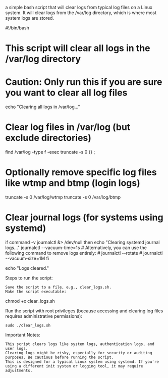  a simple bash script that will clear logs from typical log files on a Linux system. It will clear logs from the /var/log directory, which is where most system logs are stored.

#!/bin/bash

# This script will clear all logs in the /var/log directory
# Caution: Only run this if you are sure you want to clear all log files

echo "Clearing all logs in /var/log..."

# Clear log files in /var/log (but exclude directories)
find /var/log -type f -exec truncate -s 0 {} \;

# Optionally remove specific log files like wtmp and btmp (login logs)
truncate -s 0 /var/log/wtmp
truncate -s 0 /var/log/btmp

# Clear journal logs (for systems using systemd)
if command -v journalctl &> /dev/null
then
    echo "Clearing systemd journal logs..."
    journalctl --vacuum-time=1s
    # Alternatively, you can use the following command to remove logs entirely:
    # journalctl --rotate
    # journalctl --vacuum-size=1M
fi

echo "Logs cleared."

Steps to run the script:

    Save the script to a file, e.g., clear_logs.sh.
    Make the script executable:

chmod +x clear_logs.sh

Run the script with root privileges (because accessing and clearing log files requires administrative permissions):

    sudo ./clear_logs.sh

Important Notes:

    This script clears logs like system logs, authentication logs, and user logs.
    Clearing logs might be risky, especially for security or auditing purposes. Be cautious before running the script.
    This is designed for a typical Linux system using systemd. If you're using a different init system or logging tool, it may require adjustments.
